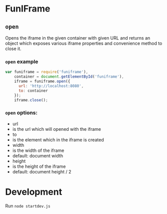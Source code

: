 # FunIFrame
## ```open```
Opens the iframe in the given container with given URL and returns an object which exposes various iframe properties and convenience method to close it.
### ```open``` example

```javascript
var funiframe = require('funiframe'),
    container = document.getElementById('funiframe'),
    iframe = funiframe.open({
      url: 'http://localhost:8080',
      to: container
    });
    iframe.close();

```
### ```open``` options:
* url
 * is the url which will opened with the iframe
* to
 * is the element which in the iframe is created
* width
 * is the width of the iframe
 * default: document width
* height
 * is the height of the iframe
 * default: document height / 2

# Development
Run ```node startdev.js```
